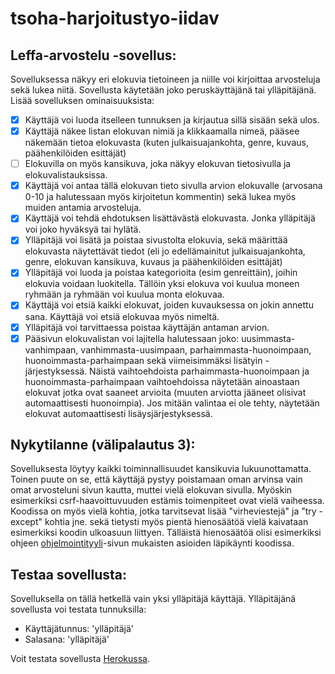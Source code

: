 # tsoha-harjoitustyo-iidav
## Leffa-arvostelu -sovellus:
Sovelluksessa näkyy eri elokuvia tietoineen ja niille voi kirjoittaa arvosteluja sekä lukea niitä. Sovellusta käytetään joko peruskäyttäjänä tai ylläpitäjänä.
Lisää sovelluksen ominaisuuksista:

- [x] Käyttäjä voi luoda itselleen tunnuksen ja kirjautua sillä sisään sekä ulos.
- [x] Käyttäjä näkee listan elokuvan nimiä ja klikkaamalla nimeä, pääsee näkemään tietoa elokuvasta (kuten julkaisuajankohta, genre, kuvaus, päähenkilöiden esittäjät)
- [ ] Elokuvilla on myös kansikuva, joka näkyy elokuvan tietosivulla ja elokuvalistauksissa.
- [x] Käyttäjä voi antaa tällä elokuvan tieto sivulla arvion elokuvalle (arvosana 0-10 ja halutessaan myös kirjoitetun kommentin) sekä lukea myös muiden antamia arvosteluja.
- [x] Käyttäjä voi tehdä ehdotuksen lisättävästä elokuvasta. Jonka ylläpitäjä voi joko hyväksyä tai hylätä.
- [x] Ylläpitäjä voi lisätä ja poistaa sivustolta elokuvia, sekä määrittää elokuvasta näytettävät tiedot (eli jo edellämainitut julkaisuajankohta, genre, elokuvan kansikuva, kuvaus ja päähenkilöiden esittäjät)
- [x] Ylläpitäjä voi luoda  ja poistaa kategorioita (esim genreittäin), joihin elokuvia voidaan luokitella. Tällöin yksi elokuva voi kuulua moneen ryhmään ja ryhmään voi kuulua monta elokuvaa.
- [x] Käyttäjä voi etsiä kaikki elokuvat, joiden kuvauksessa on jokin annettu sana. Käyttäjä voi etsiä elokuvaa myös nimeltä.
- [x] Ylläpitäjä voi tarvittaessa poistaa käyttäjän antaman arvion.
- [x] Pääsivun elokuvalistan voi lajitella halutessaan joko: uusimmasta-vanhimpaan, vanhimmasta-uusimpaan, parhaimmasta-huonoimpaan, huonoimmasta-parhaimpaan sekä viimeisimmäksi lisätyin -järjestyksessä. Näistä vaihtoehdoista parhaimmasta-huonoimpaan ja huonoimmasta-parhaimpaan vaihtoehdoissa näytetään ainoastaan elokuvat jotka ovat saaneet arvioita (muuten arviotta jääneet olisivat automaattisesti huonoimpia). Jos mitään valintaa ei ole tehty, näytetään elokuvat automaattisesti lisäysjärjestyksessä.

## Nykytilanne (välipalautus 3):
 Sovelluksesta löytyy kaikki toiminnallisuudet kansikuvia lukuunottamatta. Toinen puute on se, että käyttäjä pystyy poistamaan oman arvinsa vain omat arvosteluni sivun kautta, muttei vielä elokuvan sivulla. Myöskin esimerkiksi csrf-haavoittuvuuden estämis toimenpiteet ovat vielä vaiheessa. Koodissa on  myös vielä kohtia, jotka tarvitsevat lisää "virheviestejä" ja "try - except" kohtia jne. sekä tietysti myös pientä hienosäätöä vielä kaivataan esimerkiksi koodin ulkoasuun liittyen. Tälläistä hienosäätöä olisi esimerkiksi ohjeen [ohjelmointityyli](https://hy-tsoha.github.io/materiaali/pages/ohjelmointityyli.html)-sivun mukaisten asioiden läpikäynti koodissa.

## Testaa sovellusta:
Sovelluksella on tällä hetkellä vain yksi ylläpitäjä käyttäjä. Ylläpitäjänä sovellusta voi testata tunnuksilla:
- Käyttäjätunnus: 'ylläpitäjä'
- Salasana: 'ylläpitäjä'

Voit testata sovellusta [Herokussa](https://tsoha-harjoitustyo-iidav.herokuapp.com/).


